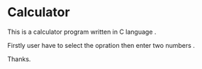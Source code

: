 # Calculator
This is a calculator program written in C language .

Firstly user have to select the opration then enter two numbers .

Thanks.
